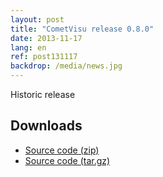 ```yaml
---
layout: post
title: "CometVisu release 0.8.0"
date: 2013-11-17
lang: en
ref: post131117
backdrop: /media/news.jpg
---
```


Historic release

Downloads
---------

* [Source code (zip)](https://github.com/CometVisu/CometVisu/archive/v0.8.0.zip)
* [Source code (tar.gz)](https://github.com/CometVisu/CometVisu/archive/v0.8.0.tar.gz)